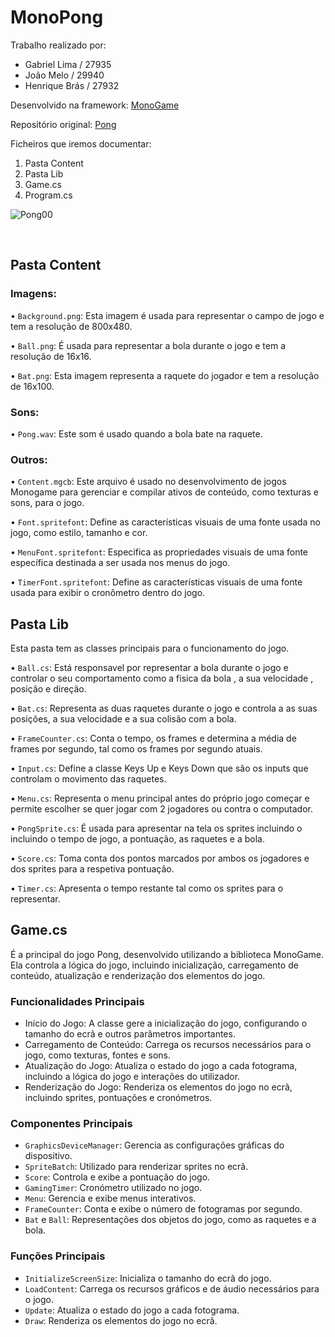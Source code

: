 # MonoPong

Trabalho realizado por:
- Gabriel Lima / 27935
- João Melo / 29940
- Henrique Brás / 27932

Desenvolvido na framework: [MonoGame](https://monogame.net/)

Repositório original: [Pong](https://github.com/ChrisChou-freeman/PongMonoGameExample)

Ficheiros que iremos documentar: 

1. Pasta Content
2. Pasta Lib
3. Game.cs
4. Program.cs
   

![Pong00](https://media3.giphy.com/media/v1.Y2lkPTc5MGI3NjExZmk1NTZ3ZHVjY3VreHl2aHRsamZ1eW91ZXBkYjJhOTYwY3lscDR5NiZlcD12MV9pbnRlcm5hbF9naWZfYnlfaWQmY3Q9Zw/aTGwuEFyg6d8c/giphy.gif)

 
## Pasta Content

### Imagens:

• `Background.png`: Esta imagem é usada para representar o campo de jogo e tem a resolução de 800x480.

• `Ball.png`: É usada para representar a bola durante o jogo e tem a resolução de 16x16.

• `Bat.png`: Esta imagem representa a raquete do jogador e tem a resolução de 16x100.

### Sons:
• `Pong.wav`: Este som é usado quando a bola bate na raquete.

 ### Outros:

• `Content.mgcb`: Este arquivo é usado no desenvolvimento de jogos Monogame para gerenciar e compilar ativos de conteúdo, como texturas e sons, para o jogo.

• `Font.spritefont`: Define as características visuais de uma fonte usada no jogo, como estilo, tamanho e cor.

• `MenuFont.spritefont`: Especifica as propriedades visuais de uma fonte específica destinada a ser usada nos menus do jogo.

• `TimerFont.spritefont`: Define as características visuais de uma fonte usada para exibir o cronômetro dentro do jogo.


## Pasta Lib

 Esta pasta tem as classes principais para o funcionamento do jogo.

• `Ball.cs`: Está responsavel por representar a bola durante o jogo e controlar o seu comportamento como a fisica da bola , a sua velocidade , posição e direção.

• `Bat.cs`: Representa as duas raquetes durante o jogo e controla a as suas posições, a sua velocidade e a sua colisão com a bola.

• `FrameCounter.cs`: Conta o tempo, os frames e determina a média de frames por segundo, tal como os frames por segundo atuais.

• `Input.cs`: Define a classe Keys Up e Keys Down que são os inputs que controlam o movimento das raquetes.

• `Menu.cs`: Representa o menu principal antes do próprio jogo começar e permite escolher se quer jogar com 2 jogadores ou contra o computador.

• `PongSprite.cs`: É usada para apresentar na tela os sprites incluindo o incluindo o tempo de jogo, a pontuação, as raquetes e a bola.

• `Score.cs`: Toma conta dos pontos marcados por ambos os jogadores e dos sprites para a respetiva pontuação.

• `Timer.cs`: Apresenta o tempo restante tal como os sprites para o representar.


## Game.cs

É a principal do jogo Pong, desenvolvido utilizando a biblioteca MonoGame. Ela controla a lógica do jogo, incluindo inicialização, carregamento de conteúdo, atualização e renderização dos elementos do jogo.

### Funcionalidades Principais

- Início do Jogo: A classe gere a inicialização do jogo, configurando o tamanho do ecrã e outros parâmetros importantes.
- Carregamento de Conteúdo: Carrega os recursos necessários para o jogo, como texturas, fontes e sons.
- Atualização do Jogo: Atualiza o estado do jogo a cada fotograma, incluindo a lógica do jogo e interações do utilizador.
- Renderização do Jogo: Renderiza os elementos do jogo no ecrã, incluindo sprites, pontuações e cronómetros.

### Componentes Principais

- `GraphicsDeviceManager`: Gerencia as configurações gráficas do dispositivo.
- `SpriteBatch`: Utilizado para renderizar sprites no ecrã.
- `Score`: Controla e exibe a pontuação do jogo.
- `GamingTimer`: Cronómetro utilizado no jogo.
- `Menu`: Gerencia e exibe menus interativos.
- `FrameCounter`: Conta e exibe o número de fotogramas por segundo.
- `Bat` e `Ball`: Representações dos objetos do jogo, como as raquetes e a bola.

### Funções Principais

- `InitializeScreenSize`: Inicializa o tamanho do ecrã do jogo.
- `LoadContent`: Carrega os recursos gráficos e de áudio necessários para o jogo.
- `Update`: Atualiza o estado do jogo a cada fotograma.
- `Draw`: Renderiza os elementos do jogo no ecrã.
  



